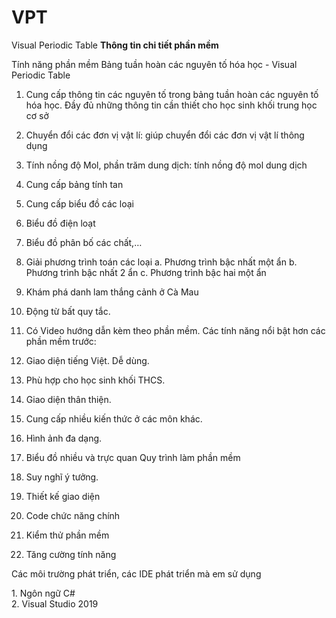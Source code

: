 # VPT
Visual Periodic Table
<strong>Thông tin chi tiết phần mềm </strong>
<p>
  Tính năng phần mềm Bảng tuần hoàn các nguyên tố hóa học - Visual Periodic Table </p>

1.	Cung cấp thông tin các nguyên tố trong bảng tuần hoàn các nguyên tố hóa học. Đầy đủ những thông tin cần thiết cho học sinh khối trung học cơ sở


2.	Chuyển đổi các đơn vị vật lí: giúp chuyển đổi các đơn vị vật lí thông dụng
3.	Tính nồng độ Mol, phần trăm dung dịch: tính nồng độ mol dung dịch
4.	Cung cấp bảng tính tan
5.	Cung cấp biểu đồ các loại
6.	Biểu đồ điện loạt
7.	Biểu đồ phân bố các chất,…
8.	 Giải phương trình toán các loại
a.	Phương trình bậc nhất một ẩn
b.	Phương trình bậc nhất 2 ẩn
c.	Phương trình bậc hai một ẩn
9.	 Khám phá danh lam thắng cảnh ở Cà Mau
10.	 Động từ bất quy tắc.
11.	 Có Video hướng dẫn kèm theo phần mềm.
Các tính năng nổi bật hơn các phần mềm trước:
1.	Giao diện tiếng Việt. Dễ dùng.
2.	Phù hợp cho học sinh khối THCS.
3.	Giao diện thân thiện.
4.	Cung cấp nhiều kiến thức ở các môn khác. 
5.	Hình ảnh đa dạng.
6.	Biểu đồ nhiều và trực quan
Quy trình làm phần mềm
1.	Suy nghĩ ý tưởng.
2.	Thiết kế giao diện
3.	Code chức năng chính
4.	Kiểm thử phần mềm
5.	Tăng cường tính năng
</p>Các môi trường phát triển, các IDE phát triển mà em sử dụng</p>
1.	Ngôn ngữ C# <br>
2.	Visual Studio 2019



